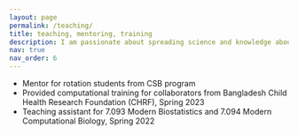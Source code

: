 ```yaml
---
layout: page
permalink: /teaching/
title: teaching, mentoring, training
description: I am passionate about spreading science and knowledge about my research and mentoring younger students and scientists
nav: true
nav_order: 6
---
```


- Mentor for rotation students from CSB program 
- Provided computational training for collaborators from Bangladesh Child Health Research Foundation (CHRF), Spring 2023
- Teaching assistant for 7.093 Modern Biostatistics and 7.094 Modern Computational Biology, Spring 2022
